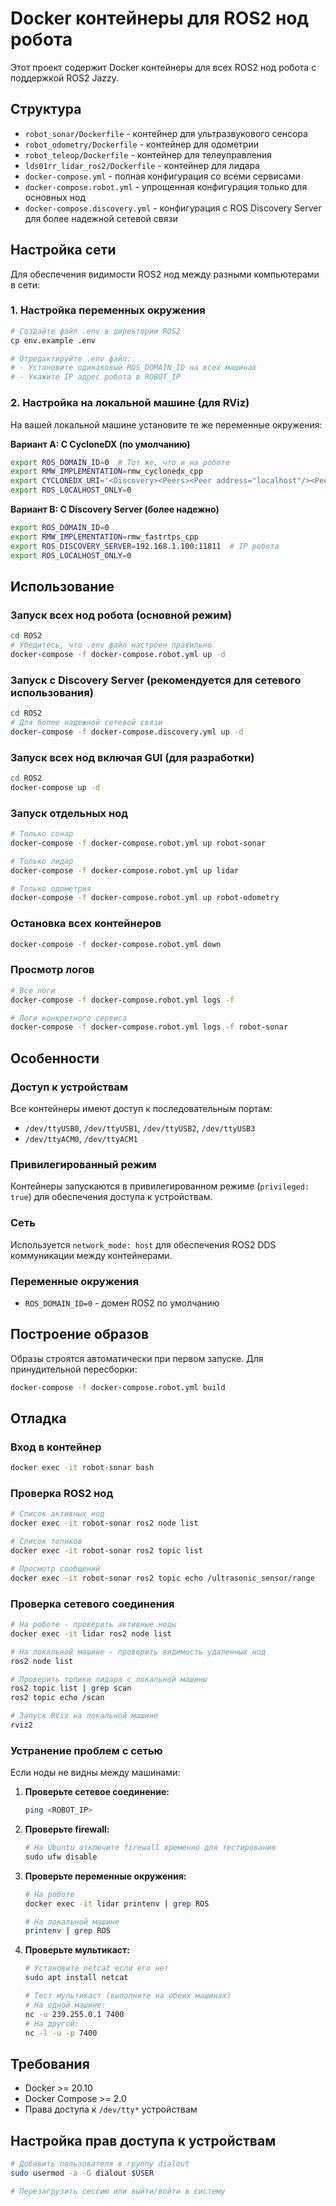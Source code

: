 # Docker контейнеры для ROS2 нод робота

Этот проект содержит Docker контейнеры для всех ROS2 нод робота с поддержкой ROS2 Jazzy.

## Структура

- `robot_sonar/Dockerfile` - контейнер для ультразвукового сенсора
- `robot_odometry/Dockerfile` - контейнер для одометрии
- `robot_teleop/Dockerfile` - контейнер для телеуправления
- `lds01rr_lidar_ros2/Dockerfile` - контейнер для лидара
- `docker-compose.yml` - полная конфигурация со всеми сервисами
- `docker-compose.robot.yml` - упрощенная конфигурация только для основных нод
- `docker-compose.discovery.yml` - конфигурация с ROS Discovery Server для более надежной сетевой связи

## Настройка сети

Для обеспечения видимости ROS2 нод между разными компьютерами в сети:

### 1. Настройка переменных окружения

```bash
# Создайте файл .env в директории ROS2
cp env.example .env

# Отредактируйте .env файл:
# - Установите одинаковый ROS_DOMAIN_ID на всех машинах
# - Укажите IP адрес робота в ROBOT_IP
```

### 2. Настройка на локальной машине (для RViz)

На вашей локальной машине установите те же переменные окружения:

**Вариант A: С CycloneDX (по умолчанию)**

```bash
export ROS_DOMAIN_ID=0  # Тот же, что и на роботе
export RMW_IMPLEMENTATION=rmw_cyclonedx_cpp
export CYCLONEDX_URI='<Discovery><Peers><Peer address="localhost"/><Peer address="192.168.1.100"/></Peers></Discovery>'
export ROS_LOCALHOST_ONLY=0
```

**Вариант B: С Discovery Server (более надежно)**

```bash
export ROS_DOMAIN_ID=0
export RMW_IMPLEMENTATION=rmw_fastrtps_cpp
export ROS_DISCOVERY_SERVER=192.168.1.100:11811  # IP робота
export ROS_LOCALHOST_ONLY=0
```

## Использование

### Запуск всех нод робота (основной режим)

```bash
cd ROS2
# Убедитесь, что .env файл настроен правильно
docker-compose -f docker-compose.robot.yml up -d
```

### Запуск с Discovery Server (рекомендуется для сетевого использования)

```bash
cd ROS2
# Для более надежной сетевой связи
docker-compose -f docker-compose.discovery.yml up -d
```

### Запуск всех нод включая GUI (для разработки)

```bash
cd ROS2
docker-compose up -d
```

### Запуск отдельных нод

```bash
# Только сонар
docker-compose -f docker-compose.robot.yml up robot-sonar

# Только лидар
docker-compose -f docker-compose.robot.yml up lidar

# Только одометрия
docker-compose -f docker-compose.robot.yml up robot-odometry
```

### Остановка всех контейнеров

```bash
docker-compose -f docker-compose.robot.yml down
```

### Просмотр логов

```bash
# Все логи
docker-compose -f docker-compose.robot.yml logs -f

# Логи конкретного сервиса
docker-compose -f docker-compose.robot.yml logs -f robot-sonar
```

## Особенности

### Доступ к устройствам

Все контейнеры имеют доступ к последовательным портам:

- `/dev/ttyUSB0`, `/dev/ttyUSB1`, `/dev/ttyUSB2`, `/dev/ttyUSB3`
- `/dev/ttyACM0`, `/dev/ttyACM1`

### Привилегированный режим

Контейнеры запускаются в привилегированном режиме (`privileged: true`) для обеспечения доступа к устройствам.

### Сеть

Используется `network_mode: host` для обеспечения ROS2 DDS коммуникации между контейнерами.

### Переменные окружения

- `ROS_DOMAIN_ID=0` - домен ROS2 по умолчанию

## Построение образов

Образы строятся автоматически при первом запуске. Для принудительной пересборки:

```bash
docker-compose -f docker-compose.robot.yml build
```

## Отладка

### Вход в контейнер

```bash
docker exec -it robot-sonar bash
```

### Проверка ROS2 нод

```bash
# Список активных нод
docker exec -it robot-sonar ros2 node list

# Список топиков
docker exec -it robot-sonar ros2 topic list

# Просмотр сообщений
docker exec -it robot-sonar ros2 topic echo /ultrasonic_sensor/range
```

### Проверка сетевого соединения

```bash
# На роботе - проверить активные ноды
docker exec -it lidar ros2 node list

# На локальной машине - проверить видимость удаленных нод
ros2 node list

# Проверить топики лидара с локальной машины
ros2 topic list | grep scan
ros2 topic echo /scan

# Запуск RViz на локальной машине
rviz2
```

### Устранение проблем с сетью

Если ноды не видны между машинами:

1. **Проверьте сетевое соединение:**

   ```bash
   ping <ROBOT_IP>
   ```

2. **Проверьте firewall:**

   ```bash
   # На Ubuntu отключите firewall временно для тестирования
   sudo ufw disable
   ```

3. **Проверьте переменные окружения:**

   ```bash
   # На роботе
   docker exec -it lidar printenv | grep ROS

   # На локальной машине
   printenv | grep ROS
   ```

4. **Проверьте мультикаст:**

   ```bash
   # Установите netcat если его нет
   sudo apt install netcat

   # Тест мультикаст (выполните на обеих машинах)
   # На одной машине:
   nc -u 239.255.0.1 7400
   # На другой:
   nc -l -u -p 7400
   ```

## Требования

- Docker >= 20.10
- Docker Compose >= 2.0
- Права доступа к `/dev/tty*` устройствам

## Настройка прав доступа к устройствам

```bash
# Добавить пользователя в группу dialout
sudo usermod -a -G dialout $USER

# Перезагрузить сессию или выйти/войти в систему
```
